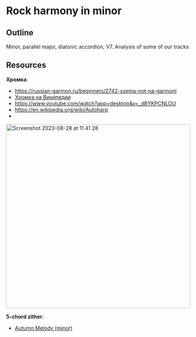 # Rock harmony in minor

## Outline

Minor, parallel major, diatonic accordion, V7. Analysis of some of our tracks

## Resources

**Хромка**:
- https://russian-garmon.ru/beginners/2742-sxema-not-na-garmoni
- [Хромка на Википедии](https://ru.wikipedia.org/wiki/%D0%A5%D1%80%D0%BE%D0%BC%D0%BA%D0%B0)
- https://www.youtube.com/watch?app=desktop&v=_dBYKPCNLOU
- https://en.wikipedia.org/wiki/Autoharp
- 
<img width="500" alt="Screenshot 2023-08-28 at 11 41 28" src="https://github.com/vpavlenko/study-music/assets/1491908/80013c32-2117-43d9-9f7d-508104c78b50">

**5-chord zither**:
- [Autumn Melody (minor)](https://www.youtube.com/watch?v=Q2p7nir0scM)
